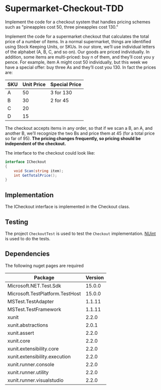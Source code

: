 # Supermarket-Checkout-TDD

Implement the code for a checkout system that handles pricing schemes such as "pineapples cost 50, three pineapples cost 130."

Implement the code for a supermarket checkout that calculates the total price of a number of items. In a normal supermarket, things are identified using Stock Keeping Units, or SKUs. In our store, we’ll use individual letters of the alphabet (A, B, C, and so on). Our goods are priced individually. In addition, some items are multi-priced: buy n of them, and they’ll cost you y pence. For example, item A might cost 50 individually, but this week we have a special offer: buy three As and they’ll cost you 130. In fact the prices are:

| SKU  | Unit Price | Special Price |
| ---- | ---------- | ------------- |
| A    | 50         | 3 for 130     |
| B    | 30         | 2 for 45      |
| C    | 20         |               |
| D    | 15         |               |

The checkout accepts items in any order, so that if we scan a B, an A, and another B, we’ll recognize the two Bs and price them at 45 (for a total price so far of 95). **The pricing changes frequently, so pricing should be independent of the checkout.**

The interface to the checkout could look like:

```cs
interface ICheckout
{
    void Scan(string item);
    int GetTotalPrice();
}
```

## Implementation
The ICheckout interface is implemented in the Checkout class.

## Testing
The project `CheckoutTest` is used to test the `Checkout` implementation. [NUint](https://www.nunit.org/) is used to do the tests.

## Dependencies
The following nuget pages are required

| Package                         | Version |
| ------------------------------- | ------- |
| Microsoft.NET.Test.Sdk          | 15.0.0  |
| Microsoft.TestPlatform.TestHost | 15.0.0  |
| MSTest.TestAdapter              | 1.1.11  |
| MSTest.TestFramework            | 1.1.11  |
| xunit                           | 2.2.0   |
| xunit.abstractions              | 2.0.1   |
| xunit.assert                    | 2.2.0   |
| xunit.core                      | 2.2.0   |
| xunit.extensibility.core        | 2.2.0   |
| xunit.extensibility.execution   | 2.2.0   |
| xunit.runner.console            | 2.2.0   |
| xunit.runner.utility            | 2.2.0   |
| xunit.runner.visualstudio       | 2.2.0   |
